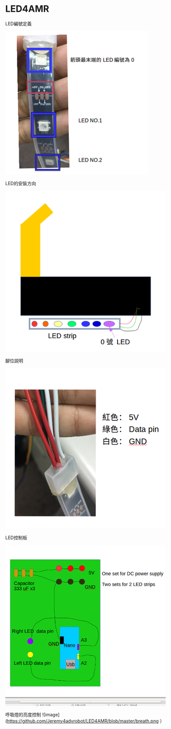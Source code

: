 # LED4AMR

LED編號定義

![image](https://github.com/Jeremy4advrobot/LED4AMR/blob/master/NumberDefine.png)





LED的安裝方向

![image](https://github.com/Jeremy4advrobot/LED4AMR/blob/master/How2AttachLED.png)


腳位說明

![image](https://github.com/Jeremy4advrobot/LED4AMR/blob/master/PinDefine.png)

LED控制板

![image](https://github.com/Jeremy4advrobot/LED4AMR/blob/master/Layout4LEDControlBoard.png)


呼吸燈的亮度控制
![image](https://github.com/Jeremy4advrobot/LED4AMR/blob/master/breath.png ）
